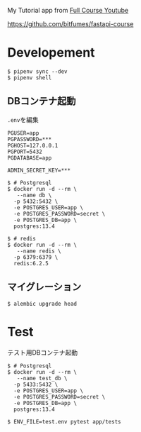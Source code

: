My Tutorial app from [Full Course Youtube](https://www.youtube.com/watch?v=7t2alSnE2-I&t=13684s)

https://github.com/bitfumes/fastapi-course

# Developement

```shell
$ pipenv sync --dev
$ pipenv shell
```

## DBコンテナ起動

`.env`を編集

```shell
PGUSER=app
PGPASSWORD=***
PGHOST=127.0.0.1
PGPORT=5432
PGDATABASE=app

ADMIN_SECRET_KEY=***
```

```shell
$ # Postgresql
$ docker run -d --rm \
   --name db \
  -p 5432:5432 \
  -e POSTGRES_USER=app \
  -e POSTGRES_PASSWORD=secret \
  -e POSTGRES_DB=app \
  postgres:13.4

$ # redis
$ docker run -d --rm \
   --name redis \
  -p 6379:6379 \
  redis:6.2.5
```

## マイグレーション

```shell
$ alembic upgrade head
```

# Test

テスト用DBコンテナ起動

```shell
$ # Postgresql
$ docker run -d --rm \
   --name test_db \
  -p 5433:5432 \
  -e POSTGRES_USER=app \
  -e POSTGRES_PASSWORD=secret \
  -e POSTGRES_DB=app \
  postgres:13.4

$ ENV_FILE=test.env pytest app/tests
```
